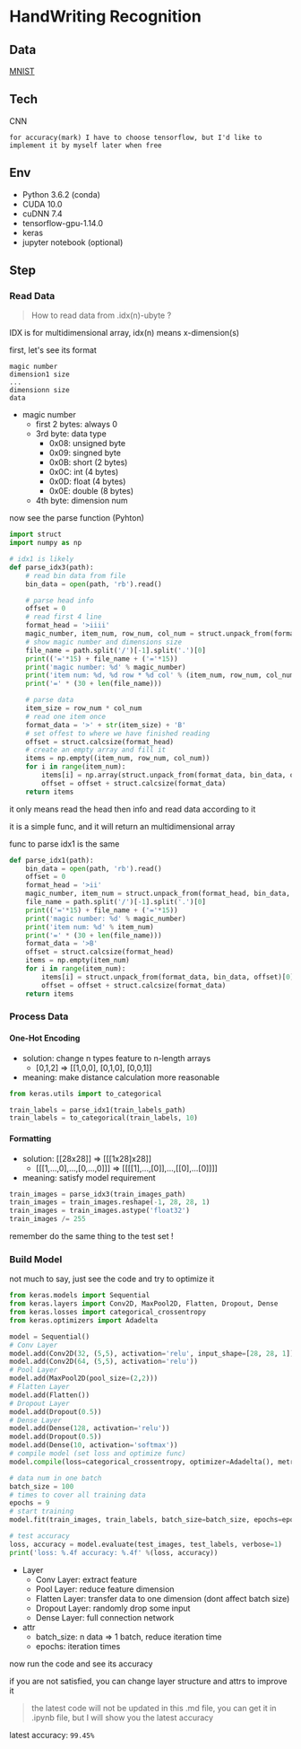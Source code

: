 # HandWriting Recognition

## Data

[MNIST](http://yann.lecun.com/exdb/mnist/)

## Tech

CNN

`for accuracy(mark) I have to choose tensorflow, but I'd like to implement it by myself later when free`

## Env

- Python 3.6.2 (conda)
- CUDA 10.0
- cuDNN 7.4
- tensorflow-gpu-1.14.0
- keras
- jupyter notebook (optional)

## Step

### Read Data

> How to read data from .idx(n)-ubyte ?

IDX is for multidimensional array, idx(n) means x-dimension(s)

first, let's see its format

```
magic number
dimension1 size
...
dimensionn size
data
```

- magic number
  - first 2 bytes: always 0
  - 3rd byte: data type
    - 0x08: unsigned byte
    - 0x09: singned byte
    - 0x0B: short  (2 bytes)
    - 0x0C: int    (4 bytes)
    - 0x0D: float  (4 bytes)
    - 0x0E: double (8 bytes)
  - 4th byte: dimension num

now see the parse function (Pyhton)

```python
import struct
import numpy as np

# idx1 is likely
def parse_idx3(path):
    # read bin data from file
    bin_data = open(path, 'rb').read()

    # parse head info
    offset = 0
    # read first 4 line
    format_head = '>iiii'
    magic_number, item_num, row_num, col_num = struct.unpack_from(format_head, bin_data, offset)
    # show magic number and dimensions size
    file_name = path.split('/')[-1].split('.')[0]
    print(('='*15) + file_name + ('='*15))
    print('magic number: %d' % magic_number)
    print('item num: %d, %d row * %d col' % (item_num, row_num, col_num))
    print('=' * (30 + len(file_name)))

    # parse data
    item_size = row_num * col_num
    # read one item once
    format_data = '>' + str(item_size) + 'B'
    # set offest to where we have finished reading
    offset = struct.calcsize(format_head)
    # create an empty array and fill it
    items = np.empty((item_num, row_num, col_num))
    for i in range(item_num):
        items[i] = np.array(struct.unpack_from(format_data, bin_data, offset)).reshape((row_num, col_num))
        offset = offset + struct.calcsize(format_data)
    return items
```
it only means read the head then info and read data according to it

it is a simple func, and it will return an multidimensional array

func to parse idx1 is the same

```python
def parse_idx1(path):
    bin_data = open(path, 'rb').read()
    offset = 0
    format_head = '>ii'
    magic_number, item_num = struct.unpack_from(format_head, bin_data, offset)
    file_name = path.split('/')[-1].split('.')[0]
    print(('='*15) + file_name + ('='*15))
    print('magic number: %d' % magic_number)
    print('item num: %d' % item_num)
    print('=' * (30 + len(file_name)))
    format_data = '>B'
    offset = struct.calcsize(format_head)
    items = np.empty(item_num)
    for i in range(item_num):
        items[i] = struct.unpack_from(format_data, bin_data, offset)[0]
        offset = offset + struct.calcsize(format_data)
    return items
```

### Process Data

#### One-Hot Encoding

- solution: change n types feature to n-length arrays
  - [0,1,2] => [[1,0,0], [0,1,0], [0,0,1]]
- meaning: make distance calculation more reasonable

```python
from keras.utils import to_categorical

train_labels = parse_idx1(train_labels_path)
train_labels = to_categorical(train_labels, 10)
```

#### Formatting

- solution: [[28x28]] => [[[1x28]x28]]
  - [[[1,...,0],...,[0,...,0]]] => [[[[1],...,[0]],...,[[0],...[0]]]]
- meaning: satisfy model requirement

```python
train_images = parse_idx3(train_images_path)
train_images = train_images.reshape(-1, 28, 28, 1)
train_images = train_images.astype('float32')
train_images /= 255
```
remember do the same thing to the test set !

### Build Model

not much to say, just see the code and try to optimize it

```python
from keras.models import Sequential
from keras.layers import Conv2D, MaxPool2D, Flatten, Dropout, Dense
from keras.losses import categorical_crossentropy
from keras.optimizers import Adadelta

model = Sequential()
# Conv Layer
model.add(Conv2D(32, (5,5), activation='relu', input_shape=[28, 28, 1]))
model.add(Conv2D(64, (5,5), activation='relu'))
# Pool Layer
model.add(MaxPool2D(pool_size=(2,2)))
# Flatten Layer
model.add(Flatten())
# Dropout Layer
model.add(Dropout(0.5))
# Dense Layer
model.add(Dense(128, activation='relu'))
model.add(Dropout(0.5))
model.add(Dense(10, activation='softmax'))
# compile model (set loss and optimize func)
model.compile(loss=categorical_crossentropy, optimizer=Adadelta(), metrics=['accuracy'])

# data num in one batch
batch_size = 100
# times to cover all training data
epochs = 9
# start training
model.fit(train_images, train_labels, batch_size=batch_size, epochs=epochs)

# test accuracy
loss, accuracy = model.evaluate(test_images, test_labels, verbose=1)
print('loss: %.4f accuracy: %.4f' %(loss, accuracy))
```

- Layer
  - Conv Layer: extract feature
  - Pool Layer: reduce feature dimension
  - Flatten Layer: transfer data to one dimension (dont affect batch size)
  - Dropout Layer: randomly drop some input
  - Dense Layer: full connection network
- attr
  - batch_size: n data => 1 batch, reduce iteration time
  - epochs: iteration times

now run the code and see its accuracy

if you are not satisfied, you can change layer structure and attrs to improve it

> the latest code will not be updated in this .md file, you can get it in .ipynb file, but I will show you the latest accuracy

latest accuracy: `99.45%`
